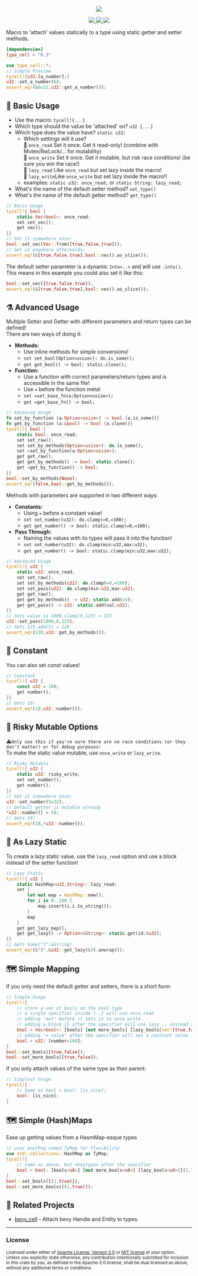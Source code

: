 <p align="center">
    <img src="https://user-images.githubusercontent.com/78398528/282165324-e99cae4c-ce93-402c-949f-3f48708a716b.gif">
</p>
<p align="center">
    <a href="https://github.com/dekirisu/type_cell" style="position:relative">
        <img src="https://img.shields.io/badge/github-dekirisu/type_cell-ee6677">
    </a>
    <a href="https://crates.io/crates/type_cell" style="position:relative">
        <img src="https://img.shields.io/crates/v/type_cell">
    </a>
    <a href="https://docs.rs/type_cell" style="position:relative">
        <img src="https://img.shields.io/docsrs/type_cell">
    </a>
</p>

Macro to 'attach' values statically to a type using static getter and setter methods.
```toml
[dependencies]
type_cell = "0.3"
```
```rust
use type_cell::*;
// Simple Preview 
tycell!{u32:[a_number];} 
u32::set_a_number(6);
assert_eq!(&6u32,u32::get_a_number());
```

## 🧱 Basic Usage
- Use the macro: `tycell!{...}`
- Which type should the value be 'attached' on? `u32 {...}`
- Which type does the value have? `static u32:`
    - Which settings will it use?<br>
    🌟 `once_read` Set it once. Get it read-only! (combine with Mutex/RwLock/... for mutability)<br>
    🏁 `once_write` Set it once. Get it mutable, but risk race conditions! (be sure you win the race!)<br>
    🦥 `lazy_read` Like `once_read` but set lazy inside the macro!<br>
    👹 `lazy_write`Like `once_write` but set lazy inside the macro!! 
    - examples: `static u32: once_read;` or `static String: lazy_read;`
- What's the name of the default setter method? `set_type()`
- What's the name of the default getter method? `get_type()`

```rust
// Basic Usage 
tycell!{ bool {
    static Vec<bool>: once_read;
    set set_vec();
    get vec();
}}
// Set it somewhere once:
bool::set_vec(Vec::from([true,false,true]));
// Get it anywhere afterwards:
assert_eq!(&[true,false,true],bool::vec().as_slice());
```
The default setter parameter is a dynamic `Into<..>` and will use `.into()`.<br>
This means in this example you could also set it like this:
```rust
bool::set_vec([true,false,true]);
assert_eq!(&[true,false,true],bool::vec().as_slice());
```
## ⚗ Advanced Usage
Multiple Setter and Getter with different parameters and return types can be defined! <br>
There are two ways of doing it:
- **Methods:** 
    - Use inline methods for simple conversions!
    - `set set_bool(Option<usize>): do.is_some();`
    - `get get_bool() -> bool: static.clone();`
- **Function:** 
    - Use a function with correct parameters/return types and is accessible in the same file!
    - Use `=` before the function meta!
    - `set =set_base_fn(a:Option<usize>);` 
    - `get =get_base_fn() -> bool;`
```rust
// Advanced Usage 
fn set_by_function (a:Option<usize>) -> bool {a.is_some()}
fn get_by_function (a:&bool) -> bool {a.clone()}
tycell!{ bool {
    static bool: once_read;
    set set_raw();
    set set_by_methods(Option<usize>): do.is_some();
    set =set_by_function(a:Option<usize>);
    get get_raw();
    get get_by_methods() -> bool: static.clone();
    get =get_by_function() -> bool;
}}
bool::set_by_methods(None);
assert_eq!(false,bool::get_by_methods());
```
Methods with parameters are supported in two different ways:
- **Constants:**
    - Using `=` before a constant value!
    - `set set_number(u32): do.clamp(=0,=100);`
    - `get get_number() -> bool: static.clamp(=0,=100);`
- **Pass Through:**
    - Naming the values with its types will pass it into the function!
    - `set set_number(u32): do.clamp(min:u32,max:u32);`
    - `get get_number() -> bool: static.clamp(min:u32,max:u32);`
```rust
// Advanced Usage 
tycell!{ u32 {
    static u32: once_read;
    set set_raw();
    set set_by_methods(u32): do.clamp(=0,=100);
    set set_pass(u32): do.clamp(min:u32,max:u32);
    get get_raw();
    get get_by_methods() -> u32: static.add(=5);
    get get_pass() -> u32: static.add(val:u32);
}}
// Sets value to 1000.clamp(0,123) = 123
u32::set_pass(1000,0,123); 
// Gets 123.add(5) = 128
assert_eq!(128,u32::get_by_methods());
```
## 🧊 Constant
You can also set const values!
```rust
// Constant
tycell!{ u32 {
    const u32 = 100;
    get number();
}}
// Gets 10!
assert_eq!(10,u32::number());
```

## 👹 Risky Mutable Options
⚠`Only use this if you're sure there are no race conditions (or they don't matter) or for debug purposes!`<br>
To make the static value mutable, use `once_write` or `lazy_write`.
```rust
// Risky Mutable
tycell!{ u32 {
    static u32: risky_write;
    set set_number();
    get number();
}}
// Set it somewhere once:
u32::set_number(5u32);
// Default getter is mutable already
*u32::number() = 10;
// Gets 10!
assert_eq!(10,*u32::number());
```

## 🦥 As Lazy Static
To create a lazy static value, use the `lazy_read` option and use a block instead of the setter function!
```rust
// Lazy Static
tycell!{ u32 {
    static HashMap<u32,String>: lazy_read;
    set {
        let mut map = HashMap::new();
        for i in 0..100 {
            map.insert(i,i.to_string());
        }
        map
    }
    get get_lazy_map();
    get get_lazy() -> Option<&String>: static.get(id:&u32);
}}
// Gets Some("3":&String)
assert_eq!(&"3",&u32::get_lazy(&3).unwrap());
```
## 🗺 Simple Mapping
If you only need the default getter and setters, there is a short form:
```rust
// Simple Usage
tycell!{
    // store a vec of bools on the bool type
    // a single specifier inside [..] will use once_read
    // adding 'mut' before it sets it to once_write
    // adding a block {} after the specifier will use lazy_.. instead of once_..
    bool > Vec<bool>: [bools] [mut more_bools] [lazy_bools{vec![true,false]}];
    // adding '= value' after the specifier will set a constant value
    bool > u32: [number=100];
}
bool::set_bools([true,false]);
bool::set_more_bools([true,false]);
```
If you only attach values of the same type as their parent:
```rust
// Simplest Usage
tycell!{
    // Same as bool > bool: [is_nice];
    bool: [is_nice];
}
```
## 🗺 Simple (Hash)Maps
Ease up getting values from a HasmMap-esque types
```rust
// uses anythng named TyMap for flaxibility
use std::collections::HashMap as TyMap;
tycell!{
    // same as above, but <keytype> after the specifier
    bool > bool: [bools<u8>] [mut more_bools<u8>] [lazy_bools<u8>{[(1,true)]}];
}
bool::set_bools([(1,true)]);
bool::set_more_bools([(1,true)]);
```
## 🔗 Related Projects
- <a href="https://crates.io/crates/bevy_cell">bevy_cell</a> - Attach bevy Handle and Entity to types.
---
### License
<sup>
Licensed under either of <a href="LICENSE-APACHE">Apache License, Version
2.0</a> or <a href="LICENSE-MIT">MIT license</a> at your option.
</sup>
<br>
<sub>
Unless you explicitly state otherwise, any contribution intentionally submitted
for inclusion in this crate by you, as defined in the Apache-2.0 license, shall
be dual licensed as above, without any additional terms or conditions.
</sub>